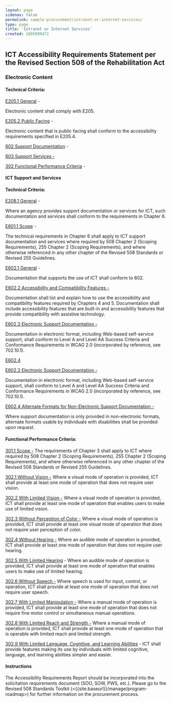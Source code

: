 ```yaml
---
layout: page 
sidenav: false 
permalink: sample-procurement/intranet-or-internet-services/
type: page
title: 'Intranet or Internet Services'
created: 1605888472
---
```


## **ICT Accessibility Requirements Statement per the Revised Section 508 of the Rehabilitation Act**

### **Electronic Content**

#### **Technical Criteria:**

[E205.1 General][1] -

Electronic content shall comply with E205.

[E205.2 Public Facing][2] -

Electronic content that is public facing shall conform to the accessibility requirements specified in E205.4.

[602 Support Documentation][3] -

[603 Support Services -][3]

[302 Functional Performance Criteria][3] -

#### **ICT Support and Services**

#### **Technical Criteria:**

[E208.1 General][4] -

Where an agency provides support documentation or services for ICT, such documentation and services shall conform to the requirements in Chapter 6.

[E601.1 Scope][4] -

The technical requirements in Chapter 6 shall apply to ICT support documentation and services where required by 508 Chapter 2 (Scoping Requirements), 255 Chapter 2 (Scoping Requirements), and where otherwise referenced in any other chapter of the Revised 508 Standards or Revised 255 Guidelines.

[E602.1 General][5] -

Documentation that supports the use of ICT shall conform to 602.

[E602.2 Accessibility and Compatibility Features -][5]

Documentation shall list and explain how to use the accessibility and compatibility features required by Chapters 4 and 5. Documentation shall include accessibility features that are built-in and accessibility features that provide compatibility with assistive technology.

[E602.3 Electronic Support Documentation -][5]

Documentation in electronic format, including Web-based self-service support, shall conform to Level A and Level AA Success Criteria and Conformance Requirements in WCAG 2.0 (incorporated by reference, see 702.10.1).

[E602.4][5]

[E602.3 Electronic Support Documentation -][6]

Documentation in electronic format, including Web-based self-service support, shall conform to Level A and Level AA Success Criteria and Conformance Requirements in WCAG 2.0 (incorporated by reference, see 702.10.1).

[E602.4 Alternate Formats for Non-Electronic Support Documentation -][6]

Where support documentation is only provided in non-electronic formats, alternate formats usable by individuals with disabilities shall be provided upon request.

#### **Functional Performance Criteria:**

[301.1 Scope -][7] The requirements of Chapter 3 shall apply to ICT where required by 508 Chapter 2 (Scoping Requirements), 255 Chapter 2 (Scoping Requirements), and where otherwise referenced in any other chapter of the Revised 508 Standards or Revised 255 Guidelines.

[302.1 Without Vision -][8] Where a visual mode of operation is provided, ICT shall provide at least one mode of operation that does not require user vision.

[302.2 With Limited Vision -][8] Where a visual mode of operation is provided, ICT shall provide at least one mode of operation that enables users to make use of limited vision.

[302.3 Without Perception of Color -][8] Where a visual mode of operation is provided, ICT shall provide at least one visual mode of operation that does not require user perception of color.

[302.4 Without Hearing -][8] Where an audible mode of operation is provided, ICT shall provide at least one mode of operation that does not require user hearing.

[302.5 With Limited Hearing][8] - Where an audible mode of operation is provided, ICT shall provide at least one mode of operation that enables users to make use of limited hearing.

[302.6 Without Speech -][8] Where speech is used for input, control, or operation, ICT shall provide at least one mode of operation that does not require user speech.

[302.7 With Limited Manipulation -][8] Where a manual mode of operation is provided, ICT shall provide at least one mode of operation that does not require fine motor control or simultaneous manual operations.

[302.8 With Limited Reach and Strength -][8] Where a manual mode of operation is provided, ICT shall provide at least one mode of operation that is operable with limited reach and limited strength.

[302.9 With Limited Language, Cognitive, and Learning Abilities][8] - ICT shall provide features making its use by individuals with limited cognitive, language, and learning abilities simpler and easier.

#### **Instructions**

The Accessibility Requirements Report should be incorporated into the solicitation requirements document (SOO, SOW, PWS, etc.). Please go to the Revised 508 Standards Toolkit (<{{site.baseurl}}/manage/program-roadmap>) for further information on the procurement process.

 [1]: {{site.baseurl}}/ict-accessibility#e205_1_general
 [2]: {{site.baseurl}}/ict-accessibility#e205_2_public_facing
 [3]: {{site.baseurl}}/ict-accessibility#602__603__302
 [4]: {{site.baseurl}}/ict-accessibility#e208_1_general
 [5]: {{site.baseurl}}/ict-accessibility#e602_1_general
 [6]: {{site.baseurl}}/ict-accessibility#e602_3__e602_4
 [7]: {{site.baseurl}}/ict-accessibility#e301_1
 [8]: {{site.baseurl}}/ict-accessibility#e302_1